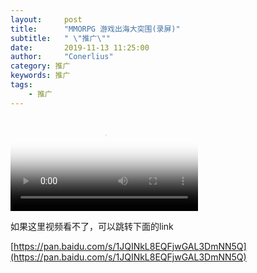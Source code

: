 ```yaml
---
layout:     post
title:      "MMORPG 游戏出海大突围(录屏)"
subtitle:   " \"推广\""
date:       2019-11-13 11:25:00
author:     "Conerlius"
category: 推广
keywords: 推广
tags:
    - 推广
---
```



<html>
<video id="html5player_html5_api" class="vjs-tech" autoplay="" preload="none" src="blob:https://pan.baidu.com/3c6b5e56-ebc4-4622-856b-3649550decbd" poster="https://thumbnail0.baidupcs.com/thumbnail/55f317d6084b59db8722a7e1ce2ba745?fid=1158581685-250528-1071462340620102&amp;time=1573650000&amp;rt=sh&amp;sign=FDTAER-DCb740ccc5511e5e8fedcff06b081203-1xl5bCh2YBCB7YC0uQWHC36QO7M%3D&amp;expires=8h&amp;chkv=0&amp;chkbd=0&amp;chkpc=&amp;dp-logid=7349299286377410095&amp;dp-callid=0&amp;size=c850_u580&amp;quality=100&amp;vuk=-&amp;ft=video"><source src="https://pan.baidu.com/share/streaming?channel=chunlei&amp;uk=1158581685&amp;fid=1071462340620102&amp;sign=a2dc6b3a9356fa2f272c49d4025e6d4ef2f297eb&amp;timestamp=1573650273&amp;shareid=4171319067&amp;type=M3U8_FLV_264_480&amp;vip=0&amp;adToken=8ZEidOh%2BBDZ4qn21LRkIoen8UO9eoF2r5Rv9U6OmCE5NsbvZPIz007yftrOdMHr1NV7oyONv2bVo%2FTaLZU6a%2FhV2PyxAMRNt3Ay%2FMdsAHk7oB3dKWKk0uOY3wQ226g%2FNpMqhr03RtmC3IUn8jr3kbNzjQ8y%2B9DmJpEiRh7qwqTY%3D" type="application/x-flvURL"></video>
</html>

如果这里视频看不了，可以跳转下面的link

[https://pan.baidu.com/s/1JQINkL8EQFjwGAL3DmNN5Q](https://pan.baidu.com/s/1JQINkL8EQFjwGAL3DmNN5Q)